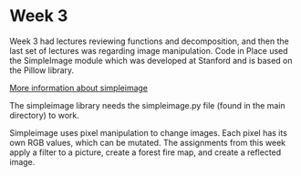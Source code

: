 # Week 3

<p>Week 3 had lectures reviewing functions and decomposition, and then the last set
of lectures was regarding image manipulation.  Code in Place used the SimpleImage module
which was developed at Stanford and is based on the Pillow library.

[More information about simpleimage](https://web.stanford.edu/class/archive/cs/cs106ap/cs106ap.1198/handouts/h10_Image_Reference_Guide.pdf)

The simpleimage library needs the simpleimage.py file (found in the main directory) to work.

Simpleimage uses pixel manipulation to change images.  Each pixel has its own RGB values, which
can be mutated.  The assignments from this week apply a filter to a picture, create a 
forest fire map, and create a reflected image.
</p>